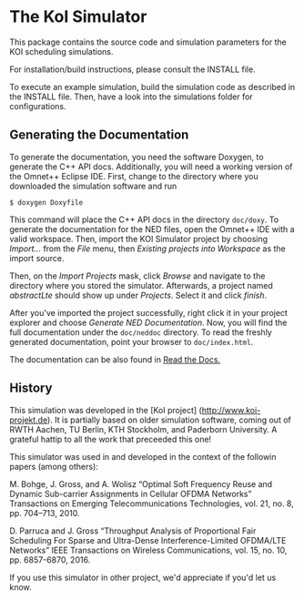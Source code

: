 The KoI Simulator
=================

This package contains the source code and simulation parameters for the KOI 
scheduling simulations.

For installation/build instructions, please consult the INSTALL file.

To execute an example simulation, build the simulation code as described in 
the INSTALL file. Then, have a look into the 
simulations folder for 
configurations.

Generating the Documentation
----------------------------

To generate the documentation, you need the software Doxygen, to generate 
the C++ API docs. Additionally, you will need a working version of the 
Omnet++ Eclipse IDE. First, change to the directory where you downloaded 
the simulation software and run
	
	$ doxygen Doxyfile

This command will place the C++ API docs in the directory `doc/doxy`.
To generate the documentation for the NED files, open the Omnet++ IDE 
with a valid workspace. Then, import the KOI Simulator project by 
choosing *Import...* from the *File* menu, then 
*Existing projects into Workspace* as the import source. 

Then, on the *Import Projects* mask, click *Browse* and navigate to the 
directory where you stored the simulator. Afterwards, a project named 
*abstractLte* should show up under *Projects*. Select it and click *finish*.

After you've imported the project successfully, right click it in your project 
explorer and choose *Generate NED Documentation*. Now, you will find 
the full documentation under the `doc/neddoc` directory. To read the 
freshly generated documentation, point your browser to `doc/index.html`.

The documentation can be also found in [Read the Docs.](https://koi-documentation.readthedocs.io/en/latest/)

History
--------

This simulation was developed in the [KoI project] (http://www.koi-projekt.de). 
It is partially based on older simulation software, coming out of RWTH Aachen, TU Berlin, 
KTH Stockholm, and Paderborn University. A grateful hattip to all the work that preceeded this one! 

This simulator was used in and developed in the context of the followin papers (among others): 

M. Bohge, J. Gross, and A. Wolisz
“Optimal Soft Frequency Reuse and Dynamic Sub-carrier Assignments in Cellular OFDMA Networks” 
Transactions on Emerging Telecommunications Technologies, vol. 21, no. 8, pp. 704–713, 2010.

D. Parruca and J. Gross
“Throughput Analysis of Proportional Fair Scheduling For Sparse and Ultra-Dense Interference-Limited OFDMA/LTE Networks”
IEEE Transactions on Wireless Communications, vol. 15, no. 10, pp. 6857-6870, 2016.

If you use this simulator in other project, we'd appreciate if you'd let us know. 
